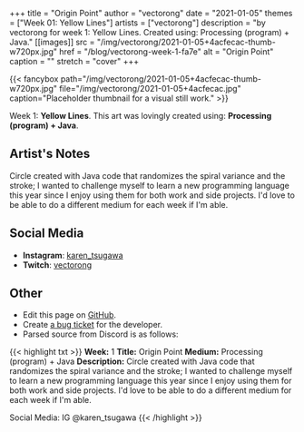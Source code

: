 +++
title =       "Origin Point"
author =      "vectorong"
date =        "2021-01-05"
themes =      ["Week 01: Yellow Lines"]
artists =     ["vectorong"]
description = "by vectorong for week 1: Yellow Lines. Created using: Processing (program) + Java."
[[images]]
      src = "/img/vectorong/2021-01-05+4acfecac-thumb-w720px.jpg"
      href = "/blog/vectorong-week-1-fa7e"
      alt = "Origin Point"
      caption = ""
      stretch = "cover"
+++

{{< fancybox path="/img/vectorong/2021-01-05+4acfecac-thumb-w720px.jpg" file="/img/vectorong/2021-01-05+4acfecac.jpg" caption="Placeholder thumbnail for a visual still work." >}}


Week 1: **Yellow Lines**. This art was lovingly created using: **Processing (program) + Java**.

## Artist's Notes

Circle created with Java code that randomizes the spiral variance and the stroke; I wanted to challenge myself to learn a new programming language this year since I enjoy using them for both work and side projects. I'd love to be able to do a different medium for each week if I'm able.

## Social Media

- **Instagram**: <a href='https://instagram.com/karen_tsugawa' target='_blank'>karen_tsugawa</a>
- **Twitch**: <a href='https://twitch.tv/vectorong' target='_blank'>vectorong</a>

## Other

- Edit this page on [GitHub](https://github.com/teaminkling/web-refresh/edit/main/content/blog/vectorong-week-1-fa7e.md).
- Create [a bug ticket](https://github.com/teaminkling/web-refresh/issues/new?assignees=&labels=bug&template=problem-report.md&title=) for the developer.
- Parsed source from Discord is as follows:

{{< highlight txt >}}
**Week:** 1
**Title:** Origin Point
**Medium:** Processing (program) + Java
**Description:** Circle created with Java code that randomizes the spiral variance and the stroke; I wanted to challenge myself to learn a new programming language this year since I enjoy using them for both work and side projects. I'd love to be able to do a different medium for each week if I'm able.

Social Media: IG @karen_tsugawa
{{< /highlight >}}